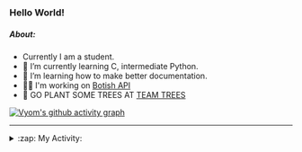 ### Hello World!

##### About:
- Currently I am a student.
- 🌱 I’m currently learning C, intermediate Python.
- 🌱 I’m learning how to make better documentation.
- 👨‍💻 I'm working on [Botish API](https://github.com/Vyvy-vi/api)
- 🌱 GO PLANT SOME TREES AT [TEAM TREES](https://teamtrees.org/)

[![Vyom's github activity graph](https://activity-graph.herokuapp.com/graph?username=Vyvy-vi)](https://github.com/ashutosh00710/github-readme-activity-graph)

---
<details>
  <summary>:zap: My Activity:</summary>
  
<!--START_SECTION:waka-->
![Code Time](http://img.shields.io/badge/Code%20Time-748%20hrs%2028%20mins-blue)

**I'm a Night 🦉** 

```text
🌞 Morning    56 commits     ██░░░░░░░░░░░░░░░░░░░░░░░   8.32% 
🌆 Daytime    161 commits    ██████░░░░░░░░░░░░░░░░░░░   23.92% 
🌃 Evening    215 commits    ████████░░░░░░░░░░░░░░░░░   31.95% 
🌙 Night      241 commits    █████████░░░░░░░░░░░░░░░░   35.81%

```
📅 **I'm Most Productive on Sunday** 

```text
Monday       65 commits     ██░░░░░░░░░░░░░░░░░░░░░░░   9.66% 
Tuesday      124 commits    ████░░░░░░░░░░░░░░░░░░░░░   18.42% 
Wednesday    112 commits    ████░░░░░░░░░░░░░░░░░░░░░   16.64% 
Thursday     92 commits     ███░░░░░░░░░░░░░░░░░░░░░░   13.67% 
Friday       68 commits     ██░░░░░░░░░░░░░░░░░░░░░░░   10.1% 
Saturday     66 commits     ██░░░░░░░░░░░░░░░░░░░░░░░   9.81% 
Sunday       146 commits    █████░░░░░░░░░░░░░░░░░░░░   21.69%

```


📊 **This Week I Spent My Time On** 

```text
🔥 Editors: 
VS Code                  13 hrs 57 mins      ████████████████████████░   96.0% 
Vim                      34 mins             █░░░░░░░░░░░░░░░░░░░░░░░░   4.0%

🐱‍💻 Projects: 
praise_backend_js        6 hrs 54 mins       ███████████░░░░░░░░░░░░░░   47.49% 
api                      3 hrs 35 mins       ██████░░░░░░░░░░░░░░░░░░░   24.65% 
phishing-check-bot       2 hrs 14 mins       ███░░░░░░░░░░░░░░░░░░░░░░   15.37% 
CSF                      1 hr 10 mins        ██░░░░░░░░░░░░░░░░░░░░░░░   8.09% 
Praise-Bot-Discord       33 mins             █░░░░░░░░░░░░░░░░░░░░░░░░   3.85%

```


 Last Updated on 25/04/2022 23:04:52 UTC
<!--END_SECTION:waka-->
</details>
